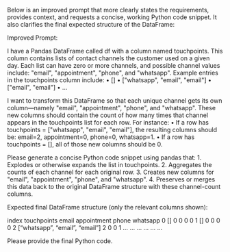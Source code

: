 Below is an improved prompt that more clearly states the requirements, provides context, and requests a concise, working Python code snippet. It also clarifies the final expected structure of the DataFrame:

Improved Prompt:

I have a Pandas DataFrame called df with a column named touchpoints. This column contains lists of contact channels the customer used on a given day. Each list can have zero or more channels, and possible channel values include: "email", "appointment", "phone", and "whatsapp". Example entries in the touchpoints column include:
	•	[]
	•	["whatsapp", "email", "email"]
	•	["email", "email"]
	•	…

I want to transform this DataFrame so that each unique channel gets its own column—namely "email", "appointment", "phone", and "whatsapp". These new columns should contain the count of how many times that channel appears in the touchpoints list for each row. For instance:
	•	If a row has touchpoints = ["whatsapp", "email", "email"], the resulting columns should be: email=2, appointment=0, phone=0, whatsapp=1.
	•	If a row has touchpoints = [], all of those new columns should be 0.

Please generate a concise Python code snippet using pandas that:
	1.	Explodes or otherwise expands the list in touchpoints.
	2.	Aggregates the counts of each channel for each original row.
	3.	Creates new columns for "email", "appointment", "phone", and "whatsapp".
	4.	Preserves or merges this data back to the original DataFrame structure with these channel-count columns.

Expected final DataFrame structure (only the relevant columns shown):

index	touchpoints	email	appointment	phone	whatsapp
0	[]	0	0	0	0
1	[]	0	0	0	0
2	[“whatsapp”, “email”, “email”]	2	0	0	1
…	…	…	…	…	…

Please provide the final Python code.